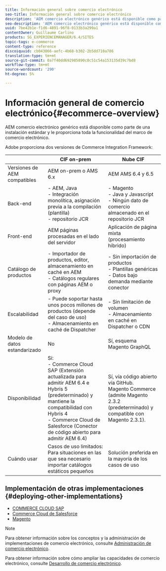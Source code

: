 ```yaml
---
title: Información general sobre comercio electrónico
seo-title: Información general sobre comercio electrónico
description: 'AEM comercio electrónico genérico está disponible como parte de la instalación estándar y le proporciona toda la funcionalidad del marco de comercio electrónico.  '
seo-description: 'AEM comercio electrónico genérico está disponible como parte de la instalación estándar y le proporciona toda la funcionalidad del marco de comercio electrónico.  '
uuid: 7be42b1e-f1d6-4891-96f8-0133b3a299a1
contentOwner: Guillaume Carlino
products: SG_EXPERIENCEMANAGER/6.4/SITES
topic-tags: e-commerce
content-type: reference
discoiquuid: cb043066-aefc-4b68-b302-2b5dd710a786
translation-type: tm+mt
source-git-commit: 0a7f40dd692985890c0c51c54a153135d39c7bd8
workflow-type: tm+mt
source-wordcount: '290'
ht-degree: 5%

---
```



# Información general de comercio electrónico{#ecommerce-overview}

AEM comercio electrónico genérico está disponible como parte de una instalación estándar y le proporciona toda la funcionalidad del marco de comercio electrónico.

Adobe proporciona dos versiones de Commerce Integration Framework:

|  | CIF on-prem | Nube CIF |
|-------------------------|--------------------------------------------------------------------------------------------------------------------------------------------------------------------------------------------------------|------------------------------------------------------------------------------------------------------------------------|
| Versiones de AEM compatibles | AEM on-prem o AMS 6.x | AEM AMS 6.4 y 6.5 |
| Back-end | - AEM, Java <br> - Integración monolítica, asignación previa a la compilación (plantilla)<br> - repositorio JCR | - Magento <br>- Java y Javascript <br>- Ningún dato de comercio almacenado en el repositorio JCR |
| Front-end | AEM páginas procesadas en el lado del servidor | Aplicación de página mixta (procesamiento híbrido) |
| Catálogo de productos | - Importador de productos, editor, almacenamiento en caché en AEM <br>- Catálogos regulares con páginas AEM o proxy | - Sin importación de productos <br>- Plantillas genéricas <br>- Datos bajo demanda mediante conector |
| Escalabilidad | - Puede soportar hasta unos pocos millones de productos (depende del caso de uso) <br> - Almacenamiento en caché de Dispatcher | - Sin limitación de volumen <br>- Almacenamiento en caché en Dispatcher o CDN |
| Modelo de datos estandarizado | No | Sí, esquema Magento GraphQL |
| Disponibilidad | Sí:<br> - Commerce Cloud SAP (Extensión actualizada para admitir AEM 6.4 e Hybris 5 (predeterminado) y mantiene la compatibilidad con Hybris 4 <br> - Commerce Cloud de Salesforce (Conector de código abierto para admitir AEM 6.4) | Sí, vía código abierto vía GitHub. <br> Magento Commerce (admite Magento 2.3.2 (predeterminado) y compatible con Magento 2.3.1). |
| Cuándo usar | Casos de uso limitados: Para situaciones en las que sea necesario importar catálogos estáticos pequeños | Solución preferida en la mayoría de los casos de uso |


## Implementación de otras implementaciones {#deploying-other-implementations}

* [COMMERCE CLOUD SAP](/help/sites-deploying/sap-commerce-cloud.md)
* [Commerce Cloud de Salesforce](https://github.com/adobe/commerce-salesforce)
* [Magento](https://www.adobe.io/apis/experiencecloud/commerce-integration-framework/integrations.html#!AdobeDocs/commerce-cif-documentation/master/integrations/02-AEM-Magento.md)

>[!NOTE]
>
>Para obtener información sobre los conceptos y la administración de implementaciones de comercio electrónico, consulte [Administración de comercio electrónico](/help/sites-administering/ecommerce.md).
>
>Para obtener información sobre cómo ampliar las capacidades de comercio electrónico, consulte [Desarrollo de comercio electrónico](/help/sites-developing/ecommerce.md).

